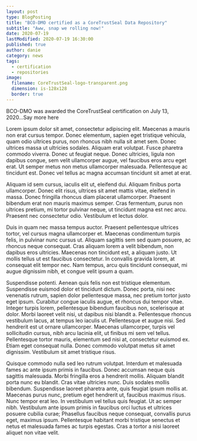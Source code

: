 ```yaml
---
layout: post
type: BlogPosting
title: "BCO-DMO certified as a CoreTrustSeal Data Repository"
subtitle: "Aww, snap we rolling now!"
date: 2020-07-19
lastModified: 2020-07-19 16:30:00
published: true
author: danie
category: news
tags: 
  - certification
  - repositories
image:
  filename: CoreTrustSeal-logo-transparent.png
  dimension: is-128x128
  border: true
---
```


BCO-DMO was awarded the CoreTrustSeal certification on July 13, 2020...<!--more-->Say more here

Lorem ipsum dolor sit amet, consectetur adipiscing elit. Maecenas a mauris non erat cursus tempor. Donec elementum, sapien eget tristique vehicula, quam odio ultrices purus, non rhoncus nibh nulla sit amet sem. Donec ultrices massa ut ultricies sodales. Aliquam erat volutpat. Fusce pharetra commodo viverra. Donec ut feugiat neque. Donec ultricies, ligula non dapibus congue, sem velit ullamcorper augue, vel faucibus eros arcu eget erat. Ut semper metus non metus ullamcorper malesuada. Pellentesque ac tincidunt est. Donec vel tellus ac magna accumsan tincidunt sit amet at erat.

Aliquam id sem cursus, iaculis elit ut, eleifend dui. Aliquam finibus porta ullamcorper. Donec elit risus, ultrices sit amet mattis vitae, eleifend in massa. Donec fringilla rhoncus diam placerat ullamcorper. Praesent bibendum erat non mauris maximus semper. Cras fermentum, purus non ultrices pretium, mi tortor pulvinar neque, ut tincidunt magna est nec arcu. Praesent nec consectetur odio. Vestibulum et lectus dolor.

Duis in quam nec massa tempus auctor. Praesent pellentesque ultrices tortor, vel cursus magna ullamcorper et. Maecenas condimentum turpis felis, in pulvinar nunc cursus ut. Aliquam sagittis sem sed quam posuere, ac rhoncus neque consequat. Cras aliquam lorem a velit bibendum, non dapibus eros ultricies. Maecenas non tincidunt est, a aliquam justo. Ut mollis tellus ut est faucibus consectetur. In convallis gravida lorem, at consequat elit tempor nec. Nam tempus, arcu quis tincidunt consequat, mi augue dignissim nibh, et congue velit ipsum a quam.

Suspendisse potenti. Aenean quis felis non est tristique elementum. Suspendisse euismod dolor et tincidunt dictum. Donec porta, nisi nec venenatis rutrum, sapien dolor pellentesque massa, nec pretium tortor justo eget ipsum. Curabitur congue iaculis augue, et rhoncus dui tempor vitae. Integer turpis lorem, pellentesque bibendum faucibus non, scelerisque at dolor. Morbi laoreet velit nisi, ut dapibus nisi blandit a. Pellentesque rhoncus vestibulum lacus, at tempus leo iaculis ut. Pellentesque et augue nisi. Sed hendrerit est ut ornare ullamcorper. Maecenas ullamcorper, turpis vel sollicitudin cursus, nibh arcu lacinia elit, ut finibus mi sem vel tellus. Pellentesque tortor mauris, elementum sed nisi at, consectetur euismod ex. Etiam eget consequat nulla. Donec commodo volutpat metus sit amet dignissim. Vestibulum sit amet tristique risus.

Quisque commodo nulla sed leo rutrum volutpat. Interdum et malesuada fames ac ante ipsum primis in faucibus. Donec accumsan neque quis sagittis malesuada. Morbi fringilla eros a hendrerit mollis. Aliquam blandit porta nunc eu blandit. Cras vitae ultricies nunc. Duis sodales mollis bibendum. Suspendisse laoreet pharetra ante, quis feugiat ipsum mollis at. Maecenas purus nunc, pretium eget hendrerit ut, faucibus maximus risus. Nunc tempor erat leo. In vestibulum vel tellus quis feugiat. Ut ac semper nibh. Vestibulum ante ipsum primis in faucibus orci luctus et ultrices posuere cubilia curae; Phasellus faucibus neque consequat, convallis purus eget, maximus ipsum. Pellentesque habitant morbi tristique senectus et netus et malesuada fames ac turpis egestas. Cras a tortor a nisi laoreet aliquet non vitae velit.



